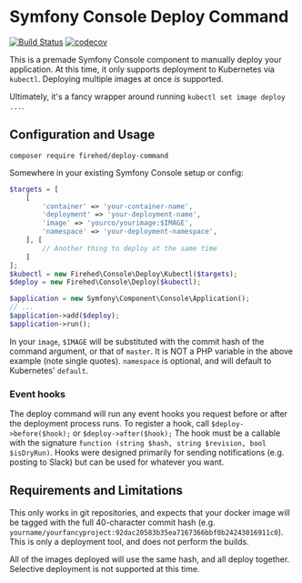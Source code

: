 # Symfony Console Deploy Command

[![Build Status](https://travis-ci.org/Firehed/deploy-command.svg?branch=master)](https://travis-ci.org/Firehed/deploy-command)
[![codecov](https://codecov.io/gh/Firehed/deploy-command/branch/master/graph/badge.svg)](https://codecov.io/gh/Firehed/deploy-command)

This is a premade Symfony Console component to manually deploy your application.
At this time, it only supports deployment to Kubernetes via `kubectl`.
Deploying multiple images at once _is_ supported.

Ultimately, it's a fancy wrapper around running `kubectl set image deploy ...`.

## Configuration and Usage

`composer require firehed/deploy-command`

Somewhere in your existing Symfony Console setup or config:

```php
$targets = [
    [
        'container' => 'your-container-name',
        'deployment' => 'your-deployment-name',
        'image' => 'yourco/yourimage:$IMAGE',
        'namespace' => 'your-deployment-namespace',
    ], [
        // Another thing to deploy at the same time
    ]
];
$kubectl = new Firehed\Console\Deploy\Kubectl($targets);
$deploy = new Firehed\Console\Deploy($kubectl);

$application = new Symfony\Component\Console\Application();
// ...
$application->add($deploy);
$application->run();
```

In your `image`, `$IMAGE` will be substituted with the commit hash of the command argument, or that of `master`.
It is NOT a PHP variable in the above example (note single quotes).
`namespace` is optional, and will default to Kubernetes' `default`.

### Event hooks

The deploy command will run any event hooks you request before or after the deployment process runs.
To register a hook, call `$deploy->before($hook);` or `$deploy->after($hook);`
The hook must be a callable with the signature `function (string $hash, string $revision, bool $isDryRun)`.
Hooks were designed primarily for sending notifications (e.g. posting to Slack) but can be used for whatever you want.

## Requirements and Limitations

This only works in git repositories, and expects that your docker image will be tagged with the full 40-character commit hash (e.g. `yourname/yourfancyproject:92dac20583b35ea7167366bbf0b24243016911c0`).
This is only a deployment tool, and does not perform the builds.

All of the images deployed will use the same hash, and all deploy together.
Selective deployment is not supported at this time.
